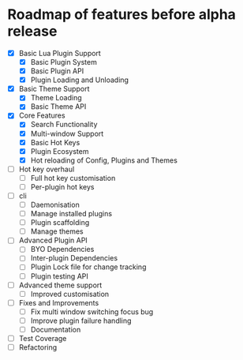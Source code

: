 # Roadmap of features before alpha release

- [x] Basic Lua Plugin Support
    - [x] Basic Plugin System
    - [x] Basic Plugin API
    - [x] Plugin Loading and Unloading
- [x] Basic Theme Support
    - [x] Theme Loading
    - [x] Basic Theme API
- [x] Core Features
    - [x] Search Functionality
    - [x] Multi-window Support
    - [x] Basic Hot Keys
    - [x] Plugin Ecosystem
    - [x] Hot reloading of Config, Plugins and Themes
- [ ] Hot key overhaul
    - [ ] Full hot key customisation
    - [ ] Per-plugin hot keys
- [ ] cli
    - [ ] Daemonisation
    - [ ] Manage installed plugins
    - [ ] Plugin scaffolding
    - [ ] Manage themes
- [ ] Advanced Plugin API
    - [ ] BYO Dependencies
    - [ ] Inter-plugin Dependencies
    - [ ] Plugin Lock file for change tracking
    - [ ] Plugin testing API
- [ ] Advanced theme support
    - [ ] Improved customisation
- [ ] Fixes and Improvements
    - [ ] Fix multi window switching focus bug
    - [ ] Improve plugin failure handling
    - [ ] Documentation
- [ ] Test Coverage
- [ ] Refactoring
